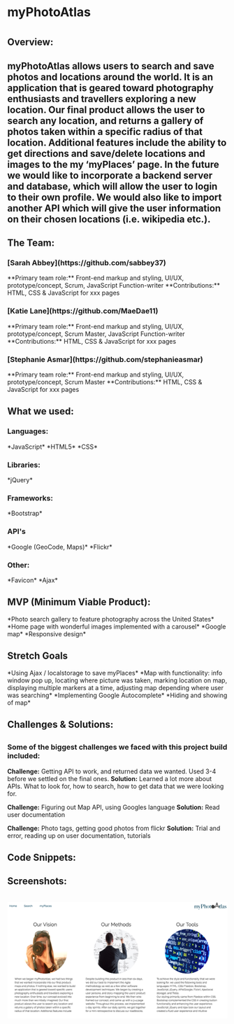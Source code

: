 <h1>myPhotoAtlas<h1>


<h2>Overview:<h2>
myPhotoAtlas allows users to search and save photos and locations around the world. It is an application that is geared toward photography enthusiasts and travellers exploring a new location. Our final product allows the user to search any location, and returns a gallery of photos taken within a specific radius of that location. Additional features include the ability to get directions and save/delete locations and images to the my ‘myPlaces’ page. In the future we would like to incorporate a backend server and database, which will allow the user to login to their own profile. We would also like to import another API which will give the user information on their chosen locations (i.e. wikipedia etc.).


<h2>The Team:</h2>

<h3>[Sarah Abbey](https://github.com/sabbey37)</h3>
**Primary team role:** Front-end markup and styling, UI/UX, prototype/concept, Scrum, JavaScript Function-writer
**Contributions:** HTML, CSS & JavaScript for xxx pages

<h3>[Katie Lane](https://github.com/MaeDae11)</h3>
**Primary team role:** Front-end markup and styling, UI/UX, prototype/concept, Scrum Master, JavaScript Function-writer
**Contributions:** HTML, CSS & JavaScript for xxx pages

<h3>[Stephanie Asmar](https://github.com/stephanieasmar)</h3>
**Primary team role:** Front-end markup and styling, UI/UX, prototype/concept, Scrum Master
**Contributions:** HTML, CSS & JavaScript for xxx pages


<h2>What we used:</h3>
<h3>Languages:</h3>
*JavaScript*
*HTML5*
*CSS*

<h3>Libraries:</h3>
*jQuery*

<h3>Frameworks:</h3>
*Bootstrap*

<h3>API's</h3>
*Google (GeoCode, Maps)*
*Flickr*

<h3>Other:</h3>
*Favicon*
*Ajax*


<h2>MVP (Minimum Viable Product):</h2>
*Photo search gallery to feature photography across the United States*
*Home page with wonderful images implemented with a carousel*
*Google map*
*Responsive design*


<h2>Stretch Goals</h2>
*Using Ajax / localstorage to save myPlaces*
*Map with functionality: info window pop up, locating where picture was taken, marking location on map, displaying multiple markers at a time, adjusting map depending where user was searching*
*Implementing Google Autocomplete*
*Hiding and showing of map*


<h2>Challenges & Solutions:<h2>
<h3>Some of the biggest challenges we faced with this project build included:</h2>

**Challenge:** Getting API to work, and returned data we wanted. Used 3-4 before we settled on the final ones.
**Solution:** Learned a lot more about APIs. What to look for, how to search, how to get data that we were looking for. 

**Challenge:** Figuring out Map API, using Googles language
**Solution:** Read user documentation

**Challenge:** Photo tags, getting good photos from flickr
**Solution:** Trial and error, reading up on user documentation, tutorials


<h2>Code Snippets:</h2>





<h2>Screenshots:</h2>
<img src="" alt="">
<img src="" alt="">
<img src="" alt="">
<img src="" alt="">
<img src="resources/images/about.png" alt="About Landing Page">

       